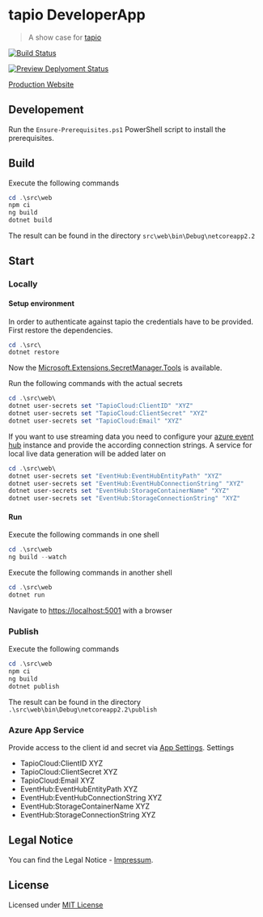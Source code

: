 # tapio DeveloperApp

> A show case for [tapio](https://tapio.one/)

[![Build Status](https://dev.azure.com/ait-public/tapioDeveloperApp/_apis/build/status/AITGmbH.tapiodeveloperapp.CI?branchName=master)](https://dev.azure.com/ait-public/tapioDeveloperApp/_build/latest?definitionId=2&branchName=master)

[![Preview Deplyoment Status](https://vsrm.dev.azure.com/ait-public/_apis/public/Release/badge/654de716-0886-436a-8a4b-068a6af8aad0/1/1)](https://dev.azure.com/ait-public/tapioDeveloperApp/_release?definitionId=1)

[Production Website](https://tapiodeveloperapp.aitgmbh.de)

## Developement

Run the `Ensure-Prerequisites.ps1` PowerShell script to install the prerequisites.

## Build

Execute the following commands

```PowerShell
cd .\src\web
npm ci
ng build
dotnet build
```

The result can be found in the directory `src\web\bin\Debug\netcoreapp2.2`

## Start

### Locally

#### Setup environment

In order to authenticate against tapio the credentials have to be provided. First restore the dependencies.

```PowerShell
cd .\src\
dotnet restore
```

Now the [Microsoft.Extensions.SecretManager.Tools](https://docs.microsoft.com/en-us/aspnet/core/security/app-secrets?view=aspnetcore-2.2&tabs=windows) is available.

Run the following commands with the actual secrets

```PowerShell
cd .\src\web\
dotnet user-secrets set "TapioCloud:ClientID" "XYZ"
dotnet user-secrets set "TapioCloud:ClientSecret" "XYZ"
dotnet user-secrets set "TapioCloud:Email" "XYZ"
```

If you want to use streaming data you need to configure your [azure event hub](https://azure.microsoft.com/de-de/services/event-hubs/) instance and provide the according connection strings. A service for local live data generation will be added later on

```PowerShell
cd .\src\web\
dotnet user-secrets set "EventHub:EventHubEntityPath" "XYZ"
dotnet user-secrets set "EventHub:EventHubConnectionString" "XYZ"
dotnet user-secrets set "EventHub:StorageContainerName" "XYZ"
dotnet user-secrets set "EventHub:StorageConnectionString" "XYZ"
```

#### Run

Execute the following commands in one shell

```PowerShell
cd .\src\web
ng build --watch
```

Execute the following commands in another shell

```PowerShell
cd .\src\web
dotnet run
```

Navigate to <https://localhost:5001> with a browser

### Publish

Execute the following commands

```PowerShell
cd .\src\web
npm ci
ng build
dotnet publish
```

The result can be found in the directory `.\src\web\bin\Debug\netcoreapp2.2\publish`

### Azure App Service

Provide access to the client id and secret via [App Settings](https://docs.microsoft.com/en-us/azure/app-service/web-sites-configure#app-settings).
Settings

- TapioCloud:ClientID XYZ
- TapioCloud:ClientSecret XYZ
- TapioCloud:Email XYZ
- EventHub:EventHubEntityPath XYZ
- EventHub:EventHubConnectionString XYZ
- EventHub:StorageContainerName XYZ
- EventHub:StorageConnectionString XYZ

## Legal Notice

You can find the Legal Notice - [Impressum](https://www.aitgmbh.de/impressum/).

## License

Licensed under [MIT License](LICENSE)
